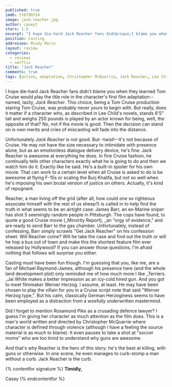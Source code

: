 ```yaml
---
published: true
imdb: tt0790724
image: jack-reacher.jpg
author: caseyt 
stars: 1.5
excerpt: "I hope die-hard Jack Reacher fans didn&rsquo;t blame you when they learned Tom Cruise would play the title role in the character&rsquo;s first film adaptation&mdash;named, lazily, <em>Jack Reacher</em>. This choice, being a Tom Cruise production staring Tom Cruise, was probably never yours to begin with. But really, does it matter if a character who, as described in Lee Child&rsquo;s novels, stands 6&rsquo;5&rdquo; tall and weighs 250 pounds is played by an actor known for being, well, &nbsp;the opposite of that? No, not if the movie is good. Then the decision can stand on is own merits and cries of miscasting will fade into the distance."
position: Casting
addressee: Mindy Marin
layout: review
categories: 
  - reviews
  - netflix
title: "Jack Reacher"
comments: true
tags: [action, adaptation, Christopher McQuarrie, Jack Reacher, Lee Child, Letters, novel, Tom Cruise, Werner Herzog]
---
```

I hope die-hard Jack Reacher fans didn't blame you when they learned Tom Cruise would play the title role in the character's first film adaptation--named, lazily, _Jack Reacher_. This choice, being a Tom Cruise production staring Tom Cruise, was probably never yours to begin with. But really, does it matter if a character who, as described in Lee Child's novels, stands 6'5" tall and weighs 250 pounds is played by an actor known for being, well,  the opposite of that? No, not if the movie is good. Then the decision can stand on is own merits and cries of miscasting will fade into the distance.

Unfortunately _Jack Reacher_ is not good. But--twist!--it's not because of Cruise. He may not have the size necessary to intimidate with presence alone, but as an emotionless dialogue delivery device, he's fine. Jack Reacher is awesome at everything he does. In fine Cruise fashion, he continually tells other characters exactly what he is going to do and then we watch him do it. Exactly like he said. He's a built-in spoiler for his own movie. That can work to a certain level when all Cruise is asked to do is be awesome at flying F-15s or scaling the Burj Khalifa, but not so well when he's imposing his own brutal version of justice on others. Actually, it's kind of repugnant.

Reacher, a man living off the grid (after all, how could one so righteous associate himself with the rest of us sheep?) is called in to help find the truth in what seems to be an airtight case: James Barr, an ex-Marine sniper has shot 5 seemingly random people in Pittsburgh. The cops have found, to quote a good Cruise movie (_Minority Report), _an "orgy of evidence," and are ready to send Barr to the gas chamber. Unfortunately, instead of confessing, Barr simply scrawls "Get Jack Reacher" on his confession sheet. Will Reacher come? Will he take the case and find out the truth or will he hop a bus out of town and make this the shortest feature film ever released by Hollywood? If you can answer those questions, I'm afraid nothing that follows will surprise you either.

Casting must have been fun though. I'm guessing that you, like me, are a fan of Michael Raymond-James, although his presence here (and the whole land development plot) only reminded me of how much more I like _Terriers. _Jai White makes a better impression as an icy-cold hired gun. And you got to meet filmmaker Werner Herzog. I assume, at least. He may have been chosen to play the villain for you in a Cruise script note that said "Werner Herzog type,". But his calm, classically German Herzoginess seems to have been employed as a distraction from a woefully underwritten mastermind.

Did I forget to mention Rosamund Pike as a crusading defence lawyer? I guess I'm giving her character as much attention as the film does. This is a man's world written and directed by Christopher McQuarrie where character is defined through violence (although I have a feeling the source material is as much to blame). It even pauses to take a shot at "soccer moms" who are too timid to understand why guns are awesome.  

And that's why Reacher is the hero of this story: he's the best at killing, with guns or otherwise. In one scene, he even manages to curb-stomp a man without a curb. Jack Reacher is the curb.

{% contentfor signature %}
**Timidly,**

Casey
{% endcontentfor %}